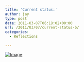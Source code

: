```yaml
---
title: 'Current status:'
author: jay
type: post
date: 2011-03-07T06:18:02+00:00
url: /2011/03/07/current-status-6/
categories:
  - Reflections

---
```

[![Image][1]][2]

 [1]: http://sysadminrambles.files.wordpress.com/2011/03/image-scaled10003.jpg?w=224
 [2]: http://sysadminrambles.files.wordpress.com/2011/03/image-scaled10003.jpg